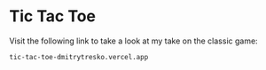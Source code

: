 # Tic Tac Toe

Visit the following link to take a look at my take on the classic game:

```
tic-tac-toe-dmitrytresko.vercel.app
```
